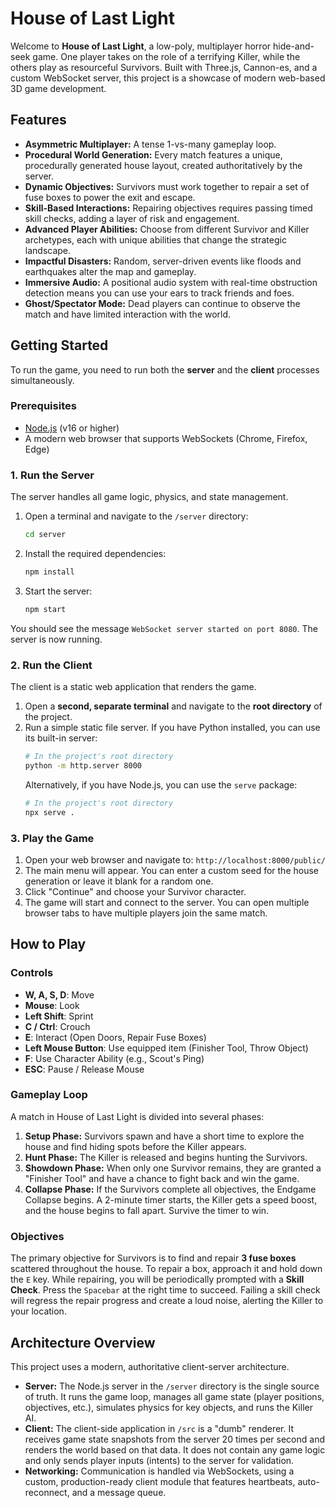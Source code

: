 # House of Last Light

Welcome to **House of Last Light**, a low-poly, multiplayer horror hide-and-seek game. One player takes on the role of a terrifying Killer, while the others play as resourceful Survivors. Built with Three.js, Cannon-es, and a custom WebSocket server, this project is a showcase of modern web-based 3D game development.

## Features

*   **Asymmetric Multiplayer:** A tense 1-vs-many gameplay loop.
*   **Procedural World Generation:** Every match features a unique, procedurally generated house layout, created authoritatively by the server.
*   **Dynamic Objectives:** Survivors must work together to repair a set of fuse boxes to power the exit and escape.
*   **Skill-Based Interactions:** Repairing objectives requires passing timed skill checks, adding a layer of risk and engagement.
*   **Advanced Player Abilities:** Choose from different Survivor and Killer archetypes, each with unique abilities that change the strategic landscape.
*   **Impactful Disasters:** Random, server-driven events like floods and earthquakes alter the map and gameplay.
*   **Immersive Audio:** A positional audio system with real-time obstruction detection means you can use your ears to track friends and foes.
*   **Ghost/Spectator Mode:** Dead players can continue to observe the match and have limited interaction with the world.

## Getting Started

To run the game, you need to run both the **server** and the **client** processes simultaneously.

### Prerequisites

*   [Node.js](https://nodejs.org/) (v16 or higher)
*   A modern web browser that supports WebSockets (Chrome, Firefox, Edge)

### 1. Run the Server

The server handles all game logic, physics, and state management.

1.  Open a terminal and navigate to the `/server` directory:
    ```bash
    cd server
    ```
2.  Install the required dependencies:
    ```bash
    npm install
    ```
3.  Start the server:
    ```bash
    npm start
    ```

You should see the message `WebSocket server started on port 8080`. The server is now running.

### 2. Run the Client

The client is a static web application that renders the game.

1.  Open a **second, separate terminal** and navigate to the **root directory** of the project.
2.  Run a simple static file server. If you have Python installed, you can use its built-in server:
    ```bash
    # In the project's root directory
    python -m http.server 8000
    ```
    Alternatively, if you have Node.js, you can use the `serve` package:
    ```bash
    # In the project's root directory
    npx serve .
    ```

### 3. Play the Game

1.  Open your web browser and navigate to: `http://localhost:8000/public/`
2.  The main menu will appear. You can enter a custom seed for the house generation or leave it blank for a random one.
3.  Click "Continue" and choose your Survivor character.
4.  The game will start and connect to the server. You can open multiple browser tabs to have multiple players join the same match.

## How to Play

### Controls
*   **W, A, S, D**: Move
*   **Mouse**: Look
*   **Left Shift**: Sprint
*   **C / Ctrl**: Crouch
*   **E**: Interact (Open Doors, Repair Fuse Boxes)
*   **Left Mouse Button**: Use equipped item (Finisher Tool, Throw Object)
*   **F**: Use Character Ability (e.g., Scout's Ping)
*   **ESC**: Pause / Release Mouse

### Gameplay Loop
A match in House of Last Light is divided into several phases:
1.  **Setup Phase:** Survivors spawn and have a short time to explore the house and find hiding spots before the Killer appears.
2.  **Hunt Phase:** The Killer is released and begins hunting the Survivors.
3.  **Showdown Phase:** When only one Survivor remains, they are granted a "Finisher Tool" and have a chance to fight back and win the game.
4.  **Collapse Phase:** If the Survivors complete all objectives, the Endgame Collapse begins. A 2-minute timer starts, the Killer gets a speed boost, and the house begins to fall apart. Survive the timer to win.

### Objectives
The primary objective for Survivors is to find and repair **3 fuse boxes** scattered throughout the house. To repair a box, approach it and hold down the `E` key. While repairing, you will be periodically prompted with a **Skill Check**. Press the `Spacebar` at the right time to succeed. Failing a skill check will regress the repair progress and create a loud noise, alerting the Killer to your location.

## Architecture Overview

This project uses a modern, authoritative client-server architecture.
*   **Server:** The Node.js server in the `/server` directory is the single source of truth. It runs the game loop, manages all game state (player positions, objectives, etc.), simulates physics for key objects, and runs the Killer AI.
*   **Client:** The client-side application in `/src` is a "dumb" renderer. It receives game state snapshots from the server 20 times per second and renders the world based on that data. It does not contain any game logic and only sends player inputs (intents) to the server for validation.
*   **Networking:** Communication is handled via WebSockets, using a custom, production-ready client module that features heartbeats, auto-reconnect, and a message queue.
